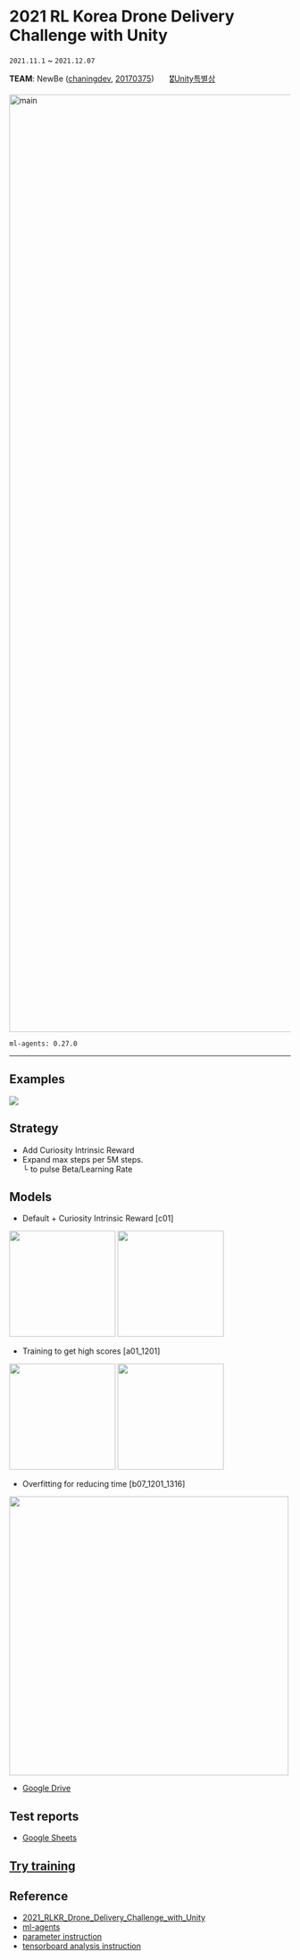 # 2021 RL Korea Drone Delivery Challenge with Unity
`2021.11.1` ~ `2021.12.07`


**TEAM**: NewBe ([chaningdev](https://github.com/chaningdev), [20170375](https://github.com/20170375))
    &nbsp;&nbsp;&nbsp;&nbsp;&nbsp;
    [🎖Unity특별상](https://github.com/reinforcement-learning-kr/2021_RLKR_Drone_Delivery_Challenge_with_Unity/discussions/29#discussion-3729231)

[<img width="1680" alt="main" src="https://user-images.githubusercontent.com/62216628/140608027-bb7cf7d0-ec9e-4a0c-b81a-f89518d1262a.png">](https://github.com/reinforcement-learning-kr/2021_RLKR_Drone_Delivery_Challenge_with_Unity)

    ml-agents: 0.27.0
<hr>



## Examples
<img src="https://user-images.githubusercontent.com/62216628/145405453-79d3c2d8-922a-487a-b419-c7723b2faa63.gif">

## Strategy
+ Add Curiosity Intrinsic Reward
+ Expand max steps per 5M steps. 
   <br> └ to pulse Beta/Learning Rate


## Models
+ Default + Curiosity Intrinsic Reward [c01]

<img src="https://user-images.githubusercontent.com/84086347/145755301-226e4a41-5ca3-4a4a-969a-23b720326b72.png" height="190px" > <img src="https://user-images.githubusercontent.com/84086347/145741971-1f5daf94-d1f5-4b43-95d9-038cd5d5fe92.png" height="190px" >



+ Training to get high scores [a01_1201]

<img src="https://user-images.githubusercontent.com/62216628/145665627-907305b3-4b37-4e22-8889-1f4005fa80f5.png" height="190px"> <img src="https://user-images.githubusercontent.com/84086347/145742270-c9b2e20c-0f69-4b93-8814-40173923eb0a.png" height="190px">



+ Overfitting for reducing time [b07_1201_1316]
<img src="https://user-images.githubusercontent.com/62216628/145665695-c9f022ca-1851-45a2-8fc1-d2854d57e0c7.png" width="500px">

+ [Google Drive](https://drive.google.com/drive/folders/1rSW0sPKJGle1PeBhMLt9hs2hPtk8eQdy?usp=sharingd=0)


## Test reports
+ [Google Sheets](https://docs.google.com/spreadsheets/d/1Y6WSbXNk_P0MV6bGyRcPi8gKUHHSR6rwLW71wpur1wM/edit?usp=sharing)


## [Try training](https://github.com/reinforcement-learning-kr/2021_RLKR_Drone_Delivery_Challenge_with_Unity/blob/master/docs/run_with_ml-agents.md#training)


## Reference
+ [2021_RLKR_Drone_Delivery_Challenge_with_Unity](https://github.com/reinforcement-learning-kr/2021_RLKR_Drone_Delivery_Challenge_with_Unity)
+ [ml-agents](https://github.com/Unity-Technologies/ml-agents)
+ [parameter instruction](https://github.com/Unity-Technologies/ml-agents/blob/main/docs/Training-Configuration-File.md)
+ [tensorboard analysis instruction](https://github.com/Unity-Technologies/ml-agents/blob/main/docs/Using-Tensorboard.md)
